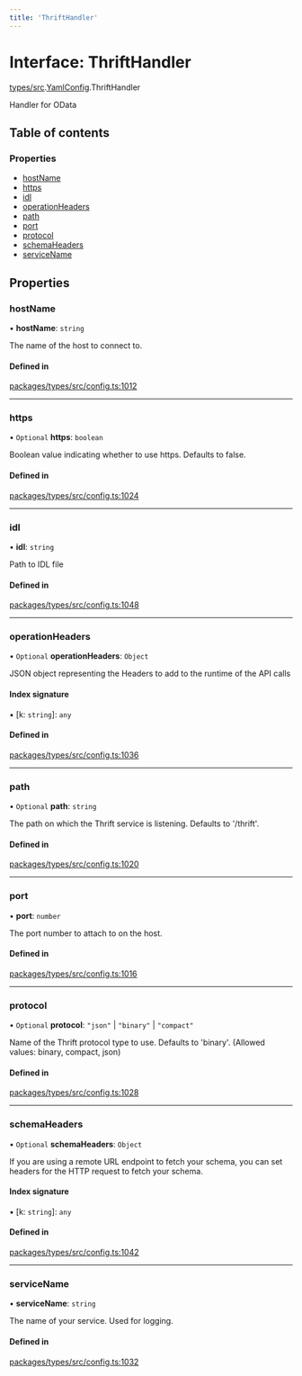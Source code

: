 ```yaml
---
title: 'ThriftHandler'
---
```


# Interface: ThriftHandler

[types/src](../modules/types_src).[YamlConfig](../modules/types_src.YamlConfig).ThriftHandler

Handler for OData

## Table of contents

### Properties

- [hostName](types_src.YamlConfig.ThriftHandler#hostname)
- [https](types_src.YamlConfig.ThriftHandler#https)
- [idl](types_src.YamlConfig.ThriftHandler#idl)
- [operationHeaders](types_src.YamlConfig.ThriftHandler#operationheaders)
- [path](types_src.YamlConfig.ThriftHandler#path)
- [port](types_src.YamlConfig.ThriftHandler#port)
- [protocol](types_src.YamlConfig.ThriftHandler#protocol)
- [schemaHeaders](types_src.YamlConfig.ThriftHandler#schemaheaders)
- [serviceName](types_src.YamlConfig.ThriftHandler#servicename)

## Properties

### hostName

• **hostName**: `string`

The name of the host to connect to.

#### Defined in

[packages/types/src/config.ts:1012](https://github.com/Urigo/graphql-mesh/blob/master/packages/types/src/config.ts#L1012)

___

### https

• `Optional` **https**: `boolean`

Boolean value indicating whether to use https. Defaults to false.

#### Defined in

[packages/types/src/config.ts:1024](https://github.com/Urigo/graphql-mesh/blob/master/packages/types/src/config.ts#L1024)

___

### idl

• **idl**: `string`

Path to IDL file

#### Defined in

[packages/types/src/config.ts:1048](https://github.com/Urigo/graphql-mesh/blob/master/packages/types/src/config.ts#L1048)

___

### operationHeaders

• `Optional` **operationHeaders**: `Object`

JSON object representing the Headers to add to the runtime of the API calls

#### Index signature

▪ [k: `string`]: `any`

#### Defined in

[packages/types/src/config.ts:1036](https://github.com/Urigo/graphql-mesh/blob/master/packages/types/src/config.ts#L1036)

___

### path

• `Optional` **path**: `string`

The path on which the Thrift service is listening. Defaults to '/thrift'.

#### Defined in

[packages/types/src/config.ts:1020](https://github.com/Urigo/graphql-mesh/blob/master/packages/types/src/config.ts#L1020)

___

### port

• **port**: `number`

The port number to attach to on the host.

#### Defined in

[packages/types/src/config.ts:1016](https://github.com/Urigo/graphql-mesh/blob/master/packages/types/src/config.ts#L1016)

___

### protocol

• `Optional` **protocol**: ``"json"`` \| ``"binary"`` \| ``"compact"``

Name of the Thrift protocol type to use. Defaults to 'binary'. (Allowed values: binary, compact, json)

#### Defined in

[packages/types/src/config.ts:1028](https://github.com/Urigo/graphql-mesh/blob/master/packages/types/src/config.ts#L1028)

___

### schemaHeaders

• `Optional` **schemaHeaders**: `Object`

If you are using a remote URL endpoint to fetch your schema, you can set headers for the HTTP request to fetch your schema.

#### Index signature

▪ [k: `string`]: `any`

#### Defined in

[packages/types/src/config.ts:1042](https://github.com/Urigo/graphql-mesh/blob/master/packages/types/src/config.ts#L1042)

___

### serviceName

• **serviceName**: `string`

The name of your service. Used for logging.

#### Defined in

[packages/types/src/config.ts:1032](https://github.com/Urigo/graphql-mesh/blob/master/packages/types/src/config.ts#L1032)
